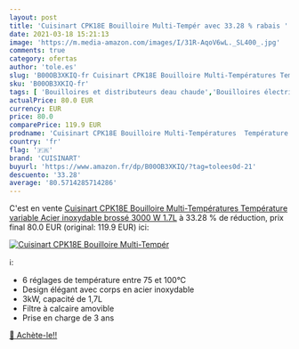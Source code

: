 ```yaml
---
layout: post
title: 'Cuisinart CPK18E Bouilloire Multi-Tempér avec 33.28 % rabais '
date: 2021-03-18 15:21:13
image: 'https://m.media-amazon.com/images/I/31R-AqoV6wL._SL400_.jpg'
comments: true
category: ofertas
author: 'tole.es'
slug: 'B00OB3XKIQ-fr Cuisinart CPK18E Bouilloire Multi-Températures Température...'
sku: 'B00OB3XKIQ-fr'
tags: [ 'Bouilloires et distributeurs deau chaude','Bouilloires électriques','Cuisine et Maison','Petit électroménager','cuisinart', ]
actualPrice: 80.0 EUR
currency: EUR
price: 80.0
comparePrice: 119.9 EUR
prodname: 'Cuisinart CPK18E Bouilloire Multi-Températures  Température variable  Acier inoxydable brossé  3000 W  1.7L'
country: 'fr'
flag: '🇫🇷'
brand: 'CUISINART'
buyurl: 'https://www.amazon.fr/dp/B00OB3XKIQ/?tag=tolees0d-21'
descuento: '33.28'
average: '80.5714285714286'
---
```


C'est en vente [Cuisinart CPK18E Bouilloire Multi-Températures  Température variable  Acier inoxydable brossé  3000 W  1.7L](https://www.amazon.fr/dp/B00OB3XKIQ/?tag=tolees0d-21)  à  33.28 % de réduction, prix final  80.0 EUR (original: 119.9 EUR) ici:

[![Cuisinart CPK18E Bouilloire Multi-Tempér](https://m.media-amazon.com/images/I/31R-AqoV6wL._SL400_.jpg)](https://www.amazon.fr/dp/B00OB3XKIQ/?tag=tolees0d-21)

ℹ️:

- 6 réglages de température entre 75 et 100°C
- Design élégant avec corps en acier inoxydable
- 3kW, capacité de 1,7L
- Filtre à calcaire amovible
- Prise en charge de 3 ans

[🛒 Achète-le!!](https://www.amazon.fr/dp/B00OB3XKIQ/?tag=tolees0d-21)
